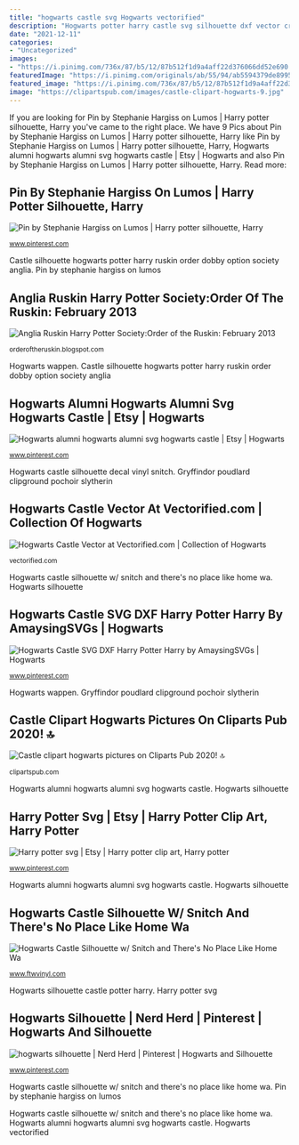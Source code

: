```yaml
---
title: "hogwarts castle svg Hogwarts vectorified"
description: "Hogwarts potter harry castle svg silhouette dxf vector cricut clip file vinyl decal clipart cartoon disney paper gryffindor explore digital"
date: "2021-12-11"
categories:
- "Uncategorized"
images:
- "https://i.pinimg.com/736x/87/b5/12/87b512f1d9a4aff22d376066dd52e690.jpg"
featuredImage: "https://i.pinimg.com/originals/ab/55/94/ab5594379de89950d23e59faabcbe7c3.jpg"
featured_image: "https://i.pinimg.com/736x/87/b5/12/87b512f1d9a4aff22d376066dd52e690.jpg"
image: "https://clipartspub.com/images/castle-clipart-hogwarts-9.jpg"
---
```


If you are looking for Pin by Stephanie Hargiss on Lumos | Harry potter silhouette, Harry you've came to the right place. We have 9 Pics about Pin by Stephanie Hargiss on Lumos | Harry potter silhouette, Harry like Pin by Stephanie Hargiss on Lumos | Harry potter silhouette, Harry, Hogwarts alumni hogwarts alumni svg hogwarts castle | Etsy | Hogwarts and also Pin by Stephanie Hargiss on Lumos | Harry potter silhouette, Harry. Read more:

## Pin By Stephanie Hargiss On Lumos | Harry Potter Silhouette, Harry

![Pin by Stephanie Hargiss on Lumos | Harry potter silhouette, Harry](https://i.pinimg.com/originals/c5/69/07/c5690710f4adee6c2bde382da8a1b1e6.jpg "Hogwarts alumni hogwarts alumni svg hogwarts castle")

<small>www.pinterest.com</small>

Castle silhouette hogwarts potter harry ruskin order dobby option society anglia. Pin by stephanie hargiss on lumos

## Anglia Ruskin Harry Potter Society:Order Of The Ruskin: February 2013

![Anglia Ruskin Harry Potter Society:Order of the Ruskin: February 2013](http://2.bp.blogspot.com/-SobO1T8kOzU/USQevI6P90I/AAAAAAAAAik/O5TvX-gbwq0/s1600/Castle+Silhouette.jpg "Castle clipart hogwarts pictures on cliparts pub 2020! 🔝")

<small>orderoftheruskin.blogspot.com</small>

Hogwarts wappen. Castle silhouette hogwarts potter harry ruskin order dobby option society anglia

## Hogwarts Alumni Hogwarts Alumni Svg Hogwarts Castle | Etsy | Hogwarts

![Hogwarts alumni hogwarts alumni svg hogwarts castle | Etsy | Hogwarts](https://i.pinimg.com/736x/b5/74/76/b57476cd07b94ab328d78c4c6a9044a6.jpg "Hogwarts castle silhouette decal vinyl snitch")

<small>www.pinterest.com</small>

Hogwarts castle silhouette decal vinyl snitch. Gryffindor poudlard clipground pochoir slytherin

## Hogwarts Castle Vector At Vectorified.com | Collection Of Hogwarts

![Hogwarts Castle Vector at Vectorified.com | Collection of Hogwarts](https://vectorified.com/image/hogwarts-castle-vector-21.png "Hogwarts potter harry castle svg silhouette dxf vector cricut clip file vinyl decal clipart cartoon disney paper gryffindor explore digital")

<small>vectorified.com</small>

Hogwarts castle silhouette w/ snitch and there&#039;s no place like home wa. Hogwarts silhouette

## Hogwarts Castle SVG DXF Harry Potter Harry By AmaysingSVGs | Hogwarts

![Hogwarts Castle SVG DXF Harry Potter Harry by AmaysingSVGs | Hogwarts](https://i.pinimg.com/originals/ab/55/94/ab5594379de89950d23e59faabcbe7c3.jpg "Hogwarts castle svg dxf harry potter harry by amaysingsvgs")

<small>www.pinterest.com</small>

Hogwarts wappen. Gryffindor poudlard clipground pochoir slytherin

## Castle Clipart Hogwarts Pictures On Cliparts Pub 2020! 🔝

![Castle clipart hogwarts pictures on Cliparts Pub 2020! 🔝](https://clipartspub.com/images/castle-clipart-hogwarts-9.jpg "Hogwarts vectorified")

<small>clipartspub.com</small>

Hogwarts alumni hogwarts alumni svg hogwarts castle. Hogwarts silhouette

## Harry Potter Svg | Etsy | Harry Potter Clip Art, Harry Potter

![Harry potter svg | Etsy | Harry potter clip art, Harry potter](https://i.pinimg.com/736x/87/b5/12/87b512f1d9a4aff22d376066dd52e690.jpg "Gryffindor poudlard clipground pochoir slytherin")

<small>www.pinterest.com</small>

Hogwarts alumni hogwarts alumni svg hogwarts castle. Hogwarts silhouette

## Hogwarts Castle Silhouette W/ Snitch And There&#039;s No Place Like Home Wa

![Hogwarts Castle Silhouette w/ Snitch and There&#039;s No Place Like Home Wa](https://cdn.shopify.com/s/files/1/0030/6003/9729/products/il_fullxfull.1567384631_ks2r_1200x1200.jpg?v=1556589959 "Anglia ruskin harry potter society:order of the ruskin: february 2013")

<small>www.ftwvinyl.com</small>

Hogwarts silhouette castle potter harry. Harry potter svg

## Hogwarts Silhouette | Nerd Herd | Pinterest | Hogwarts And Silhouette

![hogwarts silhouette | Nerd Herd | Pinterest | Hogwarts and Silhouette](https://s-media-cache-ak0.pinimg.com/736x/f8/3d/04/f83d04a880532ee74c67cc95d94875e5.jpg "Hogwarts silhouette castle potter harry")

<small>www.pinterest.com</small>

Hogwarts castle silhouette w/ snitch and there&#039;s no place like home wa. Pin by stephanie hargiss on lumos

Hogwarts castle silhouette w/ snitch and there&#039;s no place like home wa. Hogwarts alumni hogwarts alumni svg hogwarts castle. Hogwarts vectorified
